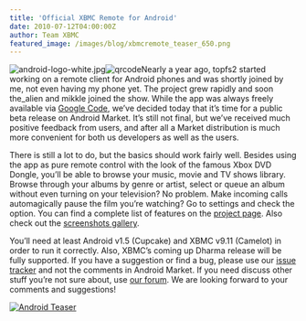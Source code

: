 ```yaml
---
title: 'Official XBMC Remote for Android'
date: 2010-07-12T04:00:00Z
author: Team XBMC
featured_image: /images/blog/xbmcremote_teaser_650.png
---
```

![](/sites/default/files/uploads/android-logo-white.jpg-101x101.png "android-logo-white.jpg")![](/sites/default/files/uploads/qrcode.png "qrcode")Nearly a year ago, topfs2 started working on a remote client for Android phones and was shortly joined by me, not even having my phone yet. The project grew rapidly and soon the\_alien and mikkle joined the show. While the app was always freely available via [Google Code](https://code.google.com/archive/p/android-xbmcremote), we’ve decided today that it’s time for a public beta release on Android Market. It’s still not final, but we’ve received much positive feedback from users, and after all a Market distribution is much more convenient for both us developers as well as the users.

 There is still a lot to do, but the basics should work fairly well. Besides using the app as pure remote control with the look of the famous Xbox DVD Dongle, you’ll be able to browse your music, movie and TV shows library. Browse through your albums by genre or artist, select or queue an album without even turning on your television? No problem. Make incoming calls automagically pause the film you’re watching? Go to settings and check the option. You can find a complete list of features on the [project page](https://code.google.com/archive/p/android-xbmcremote). Also check out the [screenshots gallery](https://code.google.com/archive/p/android-xbmcremote/wikis/Gallery.wiki).

 You’ll need at least Android v1.5 (Cupcake) and XBMC v9.11 (Camelot) in order to run it correctly. Also, XBMC’s coming up Dharma release will be fully supported. If you have a suggestion or find a bug, please use our [issue tracker](https://code.google.com/archive/p/android-xbmcremote/issues) and not the comments in Android Market. If you need discuss other stuff you’re not sure about, use [our forum](https://forum.kodi.tv/forumdisplay.php?fid=129). We are looking forward to your comments and suggestions!

 [![](/sites/default/files/uploads/xbmcremote_teaser_640.png "Android Teaser")](https://code.google.com/archive/p/android-xbmcremote/wikis/Gallery.wiki)

 